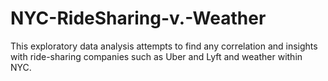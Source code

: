 # NYC-RideSharing-v.-Weather
This exploratory data analysis attempts to find any correlation and insights with ride-sharing companies such as Uber and Lyft and weather within NYC.
